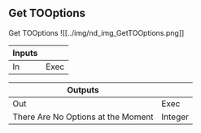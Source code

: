 ## Get TOOptions
Get TOOptions
![[../img/nd_img_GetTOOptions.png]]

|Inputs||
|--|--|
| In | Exec |

|Outputs||
|--|--|
| Out | Exec |
| There Are No Options at the Moment | Integer |
